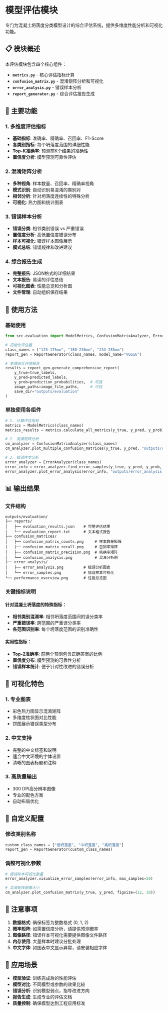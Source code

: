 # 模型评估模块

专门为混凝土坍落度分类模型设计的综合评估系统，提供多维度性能分析和可视化功能。

## 📋 模块概述

本评估模块包含四个核心组件：

- **`metrics.py`** - 核心评估指标计算
- **`confusion_matrix.py`** - 混淆矩阵分析和可视化  
- **`error_analysis.py`** - 错误样本分析
- **`report_generator.py`** - 综合评估报告生成

## 🎯 主要功能

### 1. 多维度评估指标
- **基础指标**: 准确率、精确率、召回率、F1-Score
- **各类别指标**: 每个坍落度范围的详细性能
- **Top-K准确率**: 预测前K个结果的准确性
- **置信度分析**: 模型预测可靠性评估

### 2. 混淆矩阵分析
- **多种视角**: 样本数量、召回率、精确率视角
- **模式识别**: 自动识别易混淆的类别对
- **相邻分析**: 针对坍落度连续性的特殊分析
- **可视化**: 热力图和统计图表

### 3. 错误样本分析
- **错误分类**: 相邻类别错误 vs 严重错误
- **置信度分析**: 高低置信度错误分布
- **样本可视化**: 错误样本图像展示
- **模式总结**: 错误规律和改进建议

### 4. 综合报告生成
- **完整报告**: JSON格式的详细结果
- **文本报告**: 易读的评估总结
- **可视化图表**: 性能总览和分析图
- **文件管理**: 自动组织保存结果

## 🚀 使用方法

### 基础使用

```python
from src.evaluation import ModelMetrics, ConfusionMatrixAnalyzer, ErrorAnalyzer, ReportGenerator

# 初始化评估器
class_names = ["125-175mm", "180-230mm", "233-285mm"]
report_gen = ReportGenerator(class_names, model_name="VGG16")

# 生成综合评估报告
results = report_gen.generate_comprehensive_report(
    y_true=true_labels,
    y_pred=predicted_labels,
    y_prob=prediction_probabilities,  # 可选
    image_paths=image_file_paths,     # 可选
    save_dir="outputs/evaluation"
)
```

### 单独使用各组件

```python
# 1. 计算评估指标
metrics = ModelMetrics(class_names)
metrics_results = metrics.calculate_all_metrics(y_true, y_pred, y_prob)

# 2. 混淆矩阵分析
cm_analyzer = ConfusionMatrixAnalyzer(class_names)
cm_analyzer.plot_multiple_confusion_matrices(y_true, y_pred, "outputs/cm/")

# 3. 错误样本分析
error_analyzer = ErrorAnalyzer(class_names)
error_info = error_analyzer.find_error_samples(y_true, y_pred, y_prob, image_paths)
error_analyzer.plot_error_analysis(error_info, "outputs/error_analysis.png")
```

## 📊 输出结果

### 文件结构
```
outputs/evaluation/
├── reports/
│   ├── evaluation_results.json    # 完整评估结果
│   └── evaluation_report.txt      # 文本格式报告
├── confusion_matrices/
│   ├── confusion_matrix_counts.png     # 样本数量矩阵
│   ├── confusion_matrix_recall.png     # 召回率矩阵
│   ├── confusion_matrix_precision.png  # 精确率矩阵
│   └── confusion_analysis.png          # 混淆分析图
├── error_analysis/
│   ├── error_analysis.png         # 错误分析图表
│   └── error_samples.png          # 错误样本可视化
└── performance_overview.png       # 性能总览图
```

### 关键指标说明

#### 针对混凝土坍落度的特殊指标：
- **相邻类别混淆率**: 相邻坍落度范围间的误分类率
- **严重错误率**: 跨范围的严重误分类率
- **各范围识别率**: 每个坍落度范围的识别准确性

#### 实用性指标：
- **Top-2准确率**: 前两个预测包含正确答案的比例
- **置信度分布**: 模型预测的可靠性分析
- **错误样本统计**: 便于针对性改进的错误分析

## 🎨 可视化特色

### 1. 专业图表
- 彩色热力图显示混淆矩阵
- 多维度柱状图对比性能
- 饼图展示错误类型分布

### 2. 中文支持
- 完整的中文标签和说明
- 适合中文环境的字体设置
- 清晰的图表标题和注释

### 3. 高质量输出
- 300 DPI高分辨率图像
- 专业的配色方案
- 自动布局优化

## 🔧 自定义配置

### 修改类别名称
```python
custom_class_names = ["低坍落度", "中坍落度", "高坍落度"]
report_gen = ReportGenerator(custom_class_names)
```

### 调整可视化参数
```python
# 错误样本可视化数量
error_analyzer.visualize_error_samples(error_info, max_samples=20)

# 混淆矩阵图像大小
cm_analyzer.plot_confusion_matrix(y_true, y_pred, figsize=(12, 10))
```

## 📝 注意事项

1. **数据格式**: 确保标签为整数格式 (0, 1, 2)
2. **概率矩阵**: 如需置信度分析，请提供预测概率
3. **图像路径**: 错误样本可视化需要提供图像文件路径
4. **内存使用**: 大量样本时建议分批处理
5. **中文字体**: 如图表中文显示异常，请安装相应字体

## 🎯 应用场景

- **模型验证**: 训练完成后的性能评估
- **模型对比**: 不同模型或参数的效果比较  
- **错误分析**: 识别模型弱点，指导改进方向
- **报告生成**: 生成专业的评估文档
- **质量控制**: 确保模型达到工程应用标准
